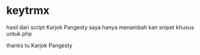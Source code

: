 # keytrmx
hasil dari script Karjok Pangesty
saya hanya menambah kan snipet khusus untuk php

thanks tu Karjok Pangesty
